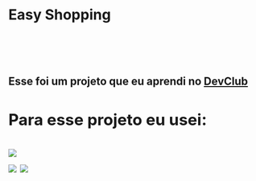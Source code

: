 <h1>Easy Shopping<h1>
<br>
<h2>Esse foi um projeto que eu aprendi no <a href="https://rodolfomori.com.br/devclub/">DevClub<a><h2>

<p>Para esse projeto eu usei:
  <br>
  <br>
<img src="https://img.shields.io/badge/HTML5-E34F26?style=for-the-badge&logo=html5&logoColor=white">
  <br>
<img src="https://img.shields.io/badge/CSS3-1572B6?style=for-the-badge&logo=css3&logoColor=white">

<img src="https://github.com/BrunoRael/Projeto-HTML-CSS/blob/master/CSS/Projeto%20Phone/desktop.png?raw=true">
  <br>
  <br>
  
  
  
  
